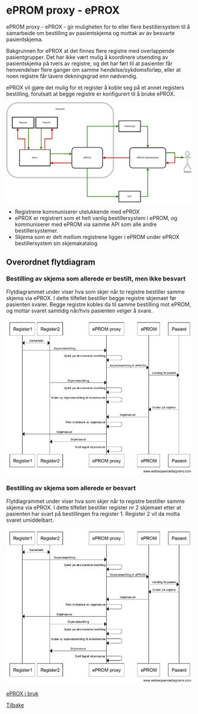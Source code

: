 # ePROM proxy - ePROX

ePROM proxy - ePROX - gir muligheten for to eller flere bestillersystem til å samarbeide om bestilling av pasientskjema og mottak av av besvarte pasientskjema. 

Bakgrunnen for ePROX at det finnes flere registre med overlappende pasientgrupper. Det har ikke vært mulig å koordinere utsending av pasientskjema på tvers av registre, og det har ført til at pasienter får henvendelser flere ganger om samme hendelse/sykdomsforløp, eller at noen registre får lavere dekningsgrad enn nødvendig. 

ePROX vil gjøre det mulig for et register å koble seg på et annet registers bestilling, forutsatt at begge registre er konfigurert til å bruke ePROX.

![eprom](img/ePROM_proxy.png)


- Registrene kommuniserer utelukkende med ePROX
- ePROX er registrert som et helt vanlig bestillersystem i ePROM, og kommuniserer med ePROM via samme API som alle andre bestillersystemer.
- Skjema som er delt mellom registrene ligger i ePROM under ePROX bestillersystem sin skjemakatalog

## Overordnet flytdiagram

### Bestilling av skjema som allerede er bestilt, men ikke besvart

Flytdiagrammet under viser hva som skjer når to registre bestiller samme skjema via ePROX. I dette tilfellet bestiller begge registre skjemaet før pasienten svarer. Begge registre kobles da til samme bestilling mot ePROM, og mottar svaret samtidig når/hvis pasienten velger å svare.  

![eprox](img/ePROX_kobling_bestilling.png)

### Bestilling av skjema som allerede er besvart

Flytdiagrammet under viser hva som skjer når to registre bestiller samme skjema via ePROX. I dette tilfellet bestiller register nr 2 skjemaet etter at pasienten har svart på bestillingen fra register 1. Register 2 vil da motta svaret umiddelbart. 

![eprox](img/ePROX_kobling_bestilling_med_besvarelse.png)

[ePROX i bruk](IntegrasjonOgBrukEProx)

[Tilbake](./)
